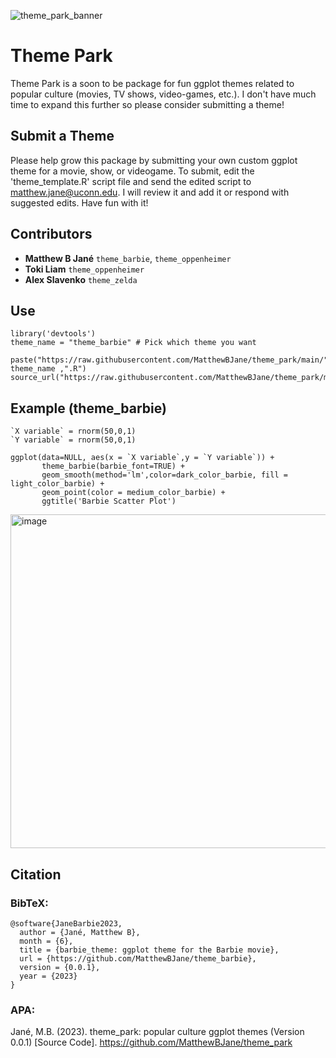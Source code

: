 ![theme_park_banner](https://github.com/MatthewBJane/theme_park/assets/52077481/6a02f463-9e79-4080-aab8-6c6d591aa958)

# Theme Park
Theme Park is a soon to be package for fun ggplot themes related to popular culture (movies, TV shows, video-games, etc.). I don't have much time to expand this further so please consider submitting a theme!

## Submit a Theme
Please help grow this package by submitting your own custom ggplot theme for a movie, show, or videogame. To submit, edit the 'theme_template.R' script file and send the edited script to matthew.jane@uconn.edu. I will review it and add it or respond with suggested edits. Have fun with it!

## Contributors
- **Matthew B Jané** `theme_barbie`, `theme_oppenheimer`
- **Toki Liam** `theme_oppenheimer`
- **Alex Slavenko** `theme_zelda`


## Use
```
library('devtools')
theme_name = "theme_barbie" # Pick which theme you want

paste("https://raw.githubusercontent.com/MatthewBJane/theme_park/main/", theme_name ,".R")
source_url("https://raw.githubusercontent.com/MatthewBJane/theme_park/main/theme_barbie.R")
```

## Example (theme_barbie)

```
`X variable` = rnorm(50,0,1)
`Y variable` = rnorm(50,0,1)

ggplot(data=NULL, aes(x = `X variable`,y = `Y variable`)) +
       theme_barbie(barbie_font=TRUE) +
       geom_smooth(method='lm',color=dark_color_barbie, fill = light_color_barbie) +
       geom_point(color = medium_color_barbie) +
       ggtitle('Barbie Scatter Plot')
```
<img width="534" alt="image" src="https://github.com/MatthewBJane/theme_barbie/assets/52077481/cc45bdd6-d1f6-44a9-b9f3-cb52736f4188">

## Citation

### BibTeX:
```
@software{JaneBarbie2023,
  author = {Jané, Matthew B},
  month = {6},
  title = {barbie_theme: ggplot theme for the Barbie movie},
  url = {https://github.com/MatthewBJane/theme_barbie},
  version = {0.0.1},
  year = {2023}
}
```
### APA:
Jané, M.B. (2023). theme_park: popular culture ggplot themes (Version 0.0.1) [Source Code]. https://github.com/MatthewBJane/theme_park
